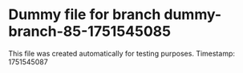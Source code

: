 # Dummy file for branch dummy-branch-85-1751545085

This file was created automatically for testing purposes.
Timestamp: 1751545087